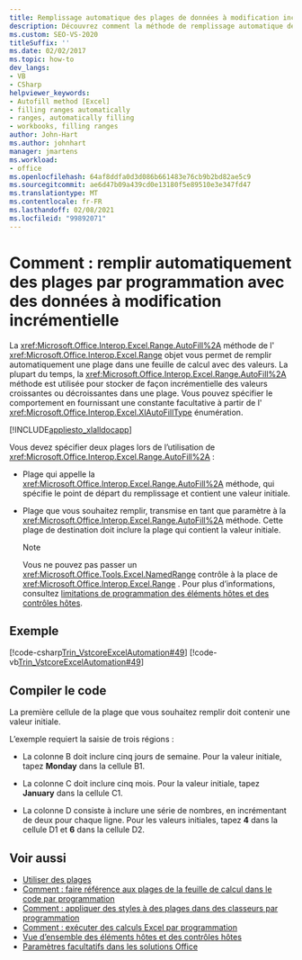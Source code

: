 ```yaml
---
title: Remplissage automatique des plages de données à modification incrémentielle par programmation
description: Découvrez comment la méthode de remplissage automatique de l’objet Range vous permet de remplir automatiquement une plage dans une feuille de calcul avec des valeurs.
ms.custom: SEO-VS-2020
titleSuffix: ''
ms.date: 02/02/2017
ms.topic: how-to
dev_langs:
- VB
- CSharp
helpviewer_keywords:
- Autofill method [Excel]
- filling ranges automatically
- ranges, automatically filling
- workbooks, filling ranges
author: John-Hart
ms.author: johnhart
manager: jmartens
ms.workload:
- office
ms.openlocfilehash: 64af8ddfa0d3d086b661483e76cb9b2bd82ae5c9
ms.sourcegitcommit: ae6d47b09a439cd0e13180f5e89510e3e347fd47
ms.translationtype: MT
ms.contentlocale: fr-FR
ms.lasthandoff: 02/08/2021
ms.locfileid: "99892071"
---
```

# <a name="how-to-programmatically-automatically-fill-ranges-with-incrementally-changing-data"></a>Comment : remplir automatiquement des plages par programmation avec des données à modification incrémentielle
  La <xref:Microsoft.Office.Interop.Excel.Range.AutoFill%2A> méthode de l' <xref:Microsoft.Office.Interop.Excel.Range> objet vous permet de remplir automatiquement une plage dans une feuille de calcul avec des valeurs. La plupart du temps, la <xref:Microsoft.Office.Interop.Excel.Range.AutoFill%2A> méthode est utilisée pour stocker de façon incrémentielle des valeurs croissantes ou décroissantes dans une plage. Vous pouvez spécifier le comportement en fournissant une constante facultative à partir de l' <xref:Microsoft.Office.Interop.Excel.XlAutoFillType> énumération.

 [!INCLUDE[appliesto_xlalldocapp](../vsto/includes/appliesto-xlalldocapp-md.md)]

 Vous devez spécifier deux plages lors de l’utilisation de <xref:Microsoft.Office.Interop.Excel.Range.AutoFill%2A> :

- Plage qui appelle la <xref:Microsoft.Office.Interop.Excel.Range.AutoFill%2A> méthode, qui spécifie le point de départ du remplissage et contient une valeur initiale.

- Plage que vous souhaitez remplir, transmise en tant que paramètre à la <xref:Microsoft.Office.Interop.Excel.Range.AutoFill%2A> méthode. Cette plage de destination doit inclure la plage qui contient la valeur initiale.

    > [!NOTE]
    > Vous ne pouvez pas passer un <xref:Microsoft.Office.Tools.Excel.NamedRange> contrôle à la place de <xref:Microsoft.Office.Interop.Excel.Range> . Pour plus d’informations, consultez [limitations de programmation des éléments hôtes et des contrôles hôtes](../vsto/programmatic-limitations-of-host-items-and-host-controls.md).

## <a name="example"></a>Exemple
 [!code-csharp[Trin_VstcoreExcelAutomation#49](../vsto/codesnippet/CSharp/Trin_VstcoreExcelAutomationCS/Sheet1.cs#49)]
 [!code-vb[Trin_VstcoreExcelAutomation#49](../vsto/codesnippet/VisualBasic/Trin_VstcoreExcelAutomation/Sheet1.vb#49)]

## <a name="compile-the-code"></a>Compiler le code
 La première cellule de la plage que vous souhaitez remplir doit contenir une valeur initiale.

 L’exemple requiert la saisie de trois régions :

- La colonne B doit inclure cinq jours de semaine. Pour la valeur initiale, tapez **Monday** dans la cellule B1.

- La colonne C doit inclure cinq mois. Pour la valeur initiale, tapez **January** dans la cellule C1.

- La colonne D consiste à inclure une série de nombres, en incrémentant de deux pour chaque ligne. Pour les valeurs initiales, tapez **4** dans la cellule D1 et **6** dans la cellule D2.

## <a name="see-also"></a>Voir aussi
- [Utiliser des plages](../vsto/working-with-ranges.md)
- [Comment : faire référence aux plages de la feuille de calcul dans le code par programmation](../vsto/how-to-programmatically-refer-to-worksheet-ranges-in-code.md)
- [Comment : appliquer des styles à des plages dans des classeurs par programmation](../vsto/how-to-programmatically-apply-styles-to-ranges-in-workbooks.md)
- [Comment : exécuter des calculs Excel par programmation](../vsto/how-to-programmatically-run-excel-calculations-programmatically.md)
- [Vue d’ensemble des éléments hôtes et des contrôles hôtes](../vsto/host-items-and-host-controls-overview.md)
- [Paramètres facultatifs dans les solutions Office](../vsto/optional-parameters-in-office-solutions.md)
